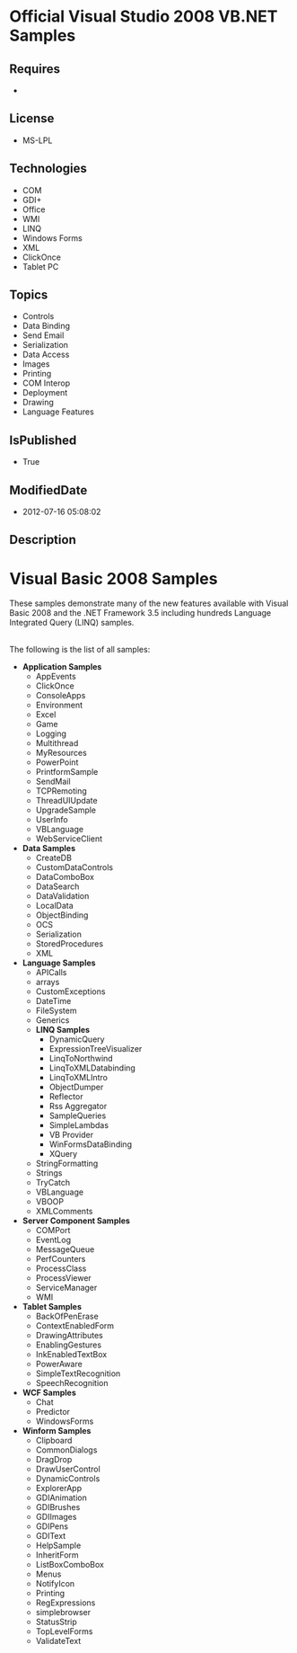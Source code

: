 # Official Visual Studio 2008 VB.NET Samples
## Requires
* 
## License
* MS-LPL
## Technologies
* COM
* GDI+
* Office
* WMI
* LINQ
* Windows Forms
* XML
* ClickOnce
* Tablet PC
## Topics
* Controls
* Data Binding
* Send Email
* Serialization
* Data Access
* Images
* Printing
* COM Interop
* Deployment
* Drawing
* Language Features
## IsPublished
* True
## ModifiedDate
* 2012-07-16 05:08:02
## Description

<h1><span class="externalLink">Visual Basic 2008 Samples</span></h1>
<p>These samples demonstrate many of the new features available with Visual Basic 2008 and the .NET Framework 3.5 including hundreds Language Integrated Query (LINQ) samples.</p>
<p><br>
The following is the list of all samples:</p>
<ul>
<li><strong>Application Samples</strong>
<ul>
<li>AppEvents </li><li>ClickOnce </li><li>ConsoleApps </li><li>Environment </li><li>Excel </li><li>Game </li><li>Logging </li><li>Multithread </li><li>MyResources </li><li>PowerPoint </li><li>PrintformSample </li><li>SendMail </li><li>TCPRemoting </li><li>ThreadUIUpdate </li><li>UpgradeSample </li><li>UserInfo </li><li>VBLanguage </li><li>WebServiceClient </li></ul>
</li><li><strong>Data Samples</strong>
<ul>
<li>CreateDB </li><li>CustomDataControls </li><li>DataComboBox </li><li>DataSearch </li><li>DataValidation </li><li>LocalData </li><li>ObjectBinding </li><li>OCS </li><li>Serialization </li><li>StoredProcedures </li><li>XML </li></ul>
</li><li><strong>Language Samples</strong>
<ul>
<li>APICalls </li><li>arrays </li><li>CustomExceptions </li><li>DateTime </li><li>FileSystem </li><li>Generics </li><li><strong>LINQ Samples</strong>
<ul>
<li>DynamicQuery </li><li>ExpressionTreeVisualizer </li><li>LinqToNorthwind </li><li>LinqToXMLDatabinding </li><li>LinqToXMLIntro </li><li>ObjectDumper </li><li>Reflector </li><li>Rss Aggregator </li><li>SampleQueries </li><li>SimpleLambdas </li><li>VB Provider </li><li>WinFormsDataBinding </li><li>XQuery </li></ul>
</li><li>StringFormatting </li><li>Strings </li><li>TryCatch </li><li>VBLanguage </li><li>VBOOP </li><li>XMLComments </li></ul>
</li><li><strong>Server Component Samples</strong>
<ul>
<li>COMPort </li><li>EventLog </li><li>MessageQueue </li><li>PerfCounters </li><li>ProcessClass </li><li>ProcessViewer </li><li>ServiceManager </li><li>WMI </li></ul>
</li><li><strong>Tablet Samples</strong>
<ul>
<li>BackOfPenErase </li><li>ContextEnabledForm </li><li>DrawingAttributes </li><li>EnablingGestures </li><li>InkEnabledTextBox </li><li>PowerAware </li><li>SimpleTextRecognition </li><li>SpeechRecognition </li></ul>
</li><li><strong>WCF Samples</strong>
<ul>
<li>Chat </li><li>Predictor </li><li>WindowsForms </li></ul>
</li><li><strong>Winform Samples</strong>
<ul>
<li>Clipboard </li><li>CommonDialogs </li><li>DragDrop </li><li>DrawUserControl </li><li>DynamicControls </li><li>ExplorerApp </li><li>GDIAnimation </li><li>GDIBrushes </li><li>GDIImages </li><li>GDIPens </li><li>GDIText </li><li>HelpSample </li><li>InheritForm </li><li>ListBoxComboBox </li><li>Menus </li><li>NotifyIcon </li><li>Printing </li><li>RegExpressions </li><li>simplebrowser </li><li>StatusStrip </li><li>TopLevelForms </li><li>ValidateText </li></ul>
</li></ul>
